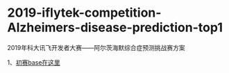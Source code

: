 # 2019-iflytek-competition-Alzheimers-disease-prediction-top1
2019年科大讯飞开发者大赛——阿尔茨海默综合症预测挑战赛方案<br>

1、[初赛base在这里](https://github.com/wushaowu2014/2019-iflytek-competition-Alzheimer-s-disease-prediction)<br>

